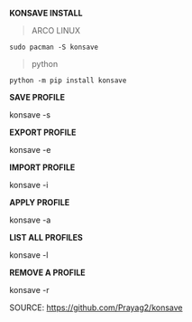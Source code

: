 **KONSAVE INSTALL**

> ARCO LINUX
```
sudo pacman -S konsave
```

> python
```
python -m pip install konsave
```

**SAVE PROFILE**

konsave -s <profile name>

**EXPORT PROFILE**

konsave -e <profile name>

**IMPORT PROFILE**

konsave -i <path to the file>

**APPLY PROFILE**

konsave -a <profile name>


**LIST ALL PROFILES**

konsave -l

**REMOVE A PROFILE**

konsave -r <profile name>

SOURCE: https://github.com/Prayag2/konsave
